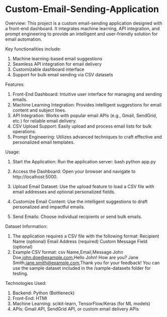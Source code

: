 # Custom-Email-Sending-Application

Overview:
This project is a custom email-sending application designed with a front-end dashboard. It integrates machine learning, API integration, and prompt engineering to provide an intelligent and user-friendly solution for email automation.

Key functionalities include:
1) Machine learning-based email suggestions
2) Seamless API integration for email delivery
3) Customizable dashboard interface
4) Support for bulk email sending via CSV datasets

Features:
1) Front-End Dashboard: Intuitive user interface for managing and sending emails.
2) Machine Learning Integration: Provides intelligent suggestions for email content and subject lines.
3) API Integration: Works with popular email APIs (e.g., Gmail, SendGrid, etc.) for reliable email delivery.
4) CSV Upload Support: Easily upload and process email lists for bulk operations.
5) Prompt Engineering: Utilizes advanced techniques to craft effective and personalized email templates.

Usage:
1) Start the Application:
Run the application server:
   bash
       python app.py
       
2) Access the Dashboard:
Open your browser and navigate to http://localhost:5000.
3) Upload Email Dataset:
Use the upload feature to load a CSV file with email addresses and optional personalized fields.
4) Customize Email Content:
Use the intelligent suggestions to draft personalized and impactful emails.
5) Send Emails:
Choose individual recipients or send bulk emails.


Dataset Information:
1) The application requires a CSV file with the following format:
Recipient Name (optional)
Email Address (required)
Custom Message Field (optional)
2) Example CSV format:
    csv
    Name,Email,Message
    John Doe,john.doe@example.com,Hello John! How are you?
    Jane Smith,jane.smith@example.com,Thank you for your feedback!
    You can use the sample dataset included in the /sample-datasets folder for testing.

Technologies Used:
1) Backend: Python (Bottleneck)
2) Front-End: HTMl
3) Machine Learning: scikit-learn, TensorFlow/Keras (for ML models)
4) APIs: Gmail API, SendGrid API, or custom email delivery APIs
